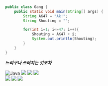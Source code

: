 ### 

```java
public class Gang {
    public static void main(String[] args) {
        String AK47 = "Ak!";
        String Shouting = "";

        for(int i=1; i<=47; i++){
            Shouting = AK47 + i;
            System.out.println(Shouting);
        }
    }
}
```

***느리구나 쓰러지는 것조차***
    
![Java](https://img.shields.io/badge/Java-%23ED8B00.svg?&style=flat&logo=java&logoColor=white) <img src="https://img.shields.io/badge/JavaScript-F7DF1E?style=flat-square&logo=javascript&logoColor=black"> <img src="https://img.shields.io/badge/CSS3-1572B6?style=flat-square&logo=css3&logoColor=white">
<img src="https://img.shields.io/badge/HTML5-E34F26?style=flat-square&logo=html5&logoColor=white"><br><img src="https://img.shields.io/badge/Kotlin-7F52FF?style=flat-square&logo=kotlin&logoColor=white"> <img src="https://img.shields.io/badge/Spring-6DB33F?style=flat-square&logo=Spring&logoColor=white"> <img src="https://img.shields.io/badge/Mysql-2300ff?style=flat-square&logo=Mysql&logoColor=white">






<!--
**SinHojin/SinHojin** is a ✨ _special_ ✨ repository because its `README.md` (this file) appears on your GitHub profile.

Here are some ideas to get you started:

- 🔭 I’m currently working on ...
- 🌱 I’m currently learning ...
- 👯 I’m looking to collaborate on ...
- 🤔 I’m looking for help with ...
- 💬 Ask me about ...
- 📫 How to reach me: ...
- 😄 Pronouns: ...
- ⚡ Fun fact: ...
-->

